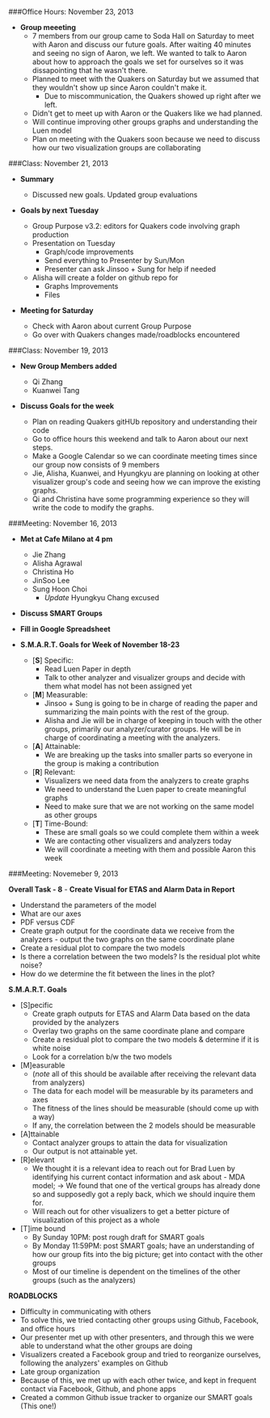 ###Office Hours: November 23, 2013

- **Group meeeting**
  - 7 members from our group came to Soda Hall on Saturday to meet with Aaron and discuss our future goals. After waiting 40 minutes and seeing no sign of Aaron, we left. We wanted to talk to Aaron about how to approach the goals we set for ourselves so it was dissapointing that he wasn't there. 
  - Planned to meet with the Quakers on Saturday but we assumed that they wouldn't show up since Aaron couldn't make it. 
    - Due to miscommunication, the Quakers showed up right after we left.
  - Didn't get to meet up with Aaron or the Quakers like we had planned.
  - Will continue improving other groups graphs and understanding the Luen model
  - Plan on meeting with the Quakers soon because we need to discuss how our two visualization groups are collaborating


###Class: November 21, 2013

- **Summary**
  - Discussed new goals. Updated group evaluations 

- **Goals by next Tuesday**
  - Group Purpose v3.2: editors for Quakers code involving graph production
  - Presentation on Tuesday
    - Graph/code improvements
    - Send everything to Presenter by Sun/Mon
    - Presenter can ask Jinsoo + Sung for help if needed 
  - Alisha will create a folder on github repo for 
    - Graphs Improvements
    - Files

- **Meeting for Saturday**
  - Check with Aaron about current Group Purpose
  - Go over with Quakers changes made/roadblocks encountered


###Class: November 19, 2013

- **New Group Members added**
  - Qi Zhang
  - Kuanwei Tang

- **Discuss Goals for the week**
  - Plan on reading Quakers gitHUb repository and understanding their code
  - Go to office hours this weekend and talk to Aaron about our next steps.
  - Make a Google Calendar so we can coordinate meeting times since our group now consists of 9 members
  - Jie, Alisha, Kuanwei, and Hyungkyu are planning on looking at other visualizer group's code and seeing how we can improve the existing graphs.
  - Qi and Christina have some programming experience so they will write the code to modify the graphs. 



###Meeting: November 16, 2013

- **Met at Cafe Milano at 4 pm**
  - Jie Zhang
  - Alisha Agrawal
  - Christina Ho
  - JinSoo Lee
  - Sung Hoon Choi
    - *Update* Hyungkyu Chang excused
- **Discuss SMART Groups**
- **Fill in Google Spreadsheet**

- **S.M.A.R.T. Goals for Week of November 18-23**
  - [**S**] Specific:
    - Read Luen Paper in depth
    - Talk to other analyzer and visualizer groups and decide with them what model has not been assigned yet
  - [**M**] Measurable:
    - Jinsoo + Sung is going to be in charge of reading the paper and summarizing the main points with the rest of the group.
    - Alisha and Jie will be in charge of keeping in touch with the other groups, primarily our analyzer/curator groups. He will be in charge of coordinating a meeting with the analyzers.
  - [**A**] Attainable:
    - We are breaking up the tasks into smaller parts so everyone in the group is making a contribution
  - [**R**] Relevant: 
    - Visualizers we need data from the analyzers to create graphs
    - We need to understand the Luen paper to create meaningful graphs
    - Need to make sure that we are not working on the same model as other groups
  - [**T**] Time-Bound:
    - These are small goals so we could complete them within a week
    - We are contacting other visualizers and analyzers today
    - We will coordinate a meeting with them and possible Aaron this week

###Meeting: Novemeber 9, 2013

**Overall Task - 8** - **Create Visual for ETAS and Alarm Data in Report** 
  - Understand the parameters of the model
  - What are our axes
  - PDF versus CDF
  - Create graph output for the coordinate data we receive from the analyzers - output the two graphs on the same coordinate plane
  - Create a residual plot to compare the two models
  - Is there a correlation between the two models? Is the residual plot white noise?
  - How do we determine the fit between the lines in the plot?


**S.M.A.R.T. Goals**

- [S]pecific
  - Create graph outputs for ETAS and Alarm Data based on the data provided by the analyzers
  - Overlay two graphs on the same coordinate plane and compare
  - Create a residual plot to compare the two models & determine if it is white noise
  - Look for a correlation b/w the two models
- [M]easurable
  - (*note* all of this should be available after receiving the relevant data from analyzers)
  - The data for each model will be measurable by its parameters and axes
  - The fitness of the lines should be measurable (should come up with a way)
  - If any, the correlation between the 2 models should be measurable
- [A]ttainable
  - Contact analyzer groups to attain the data for visualization
  - Our output is not attainable yet. 
- [R]elevant
  - We thought it is a relevant idea to reach out for Brad Luen by identifying his current contact information and ask about - MDA model; -> We found that one of the vertical groups has already done so and supposedly got a reply back, which we should inquire them for.
  - Will reach out for other visualizers to get a better picture of visualization of this project as a whole
- [T]ime bound
  - By Sunday 10PM: post rough draft for SMART goals
  - By Monday 11:59PM: post SMART goals; have an understanding of how our group fits into the big picture; get into contact with the other groups 
  - Most of our timeline is dependent on the timelines of the other groups (such as the analyzers)


**ROADBLOCKS**

- Difficulty in communicating with others 
 - To solve this, we tried contacting other groups using Github, Facebook, and office hours
 - Our presenter met up with other presenters, and through this we were able to understand what the other groups are doing
 - Visualizers created a Facebook group and tried to reorganize ourselves, following the analyzers' examples on Github
- Late group organization
 - Because of this, we met up with each other twice, and kept in frequent contact via Facebook, Github, and phone apps
 - Created a common Github issue tracker to organize our SMART goals (This one!)
